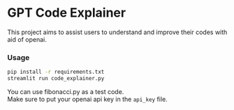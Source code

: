# GPT Code Explainer

This project aims to assist users to understand and improve their codes with aid of openai.

### Usage

```bash
pip install -r requirements.txt
streamlit run code_explainer.py
```

You can use fibonacci.py as a test code.    
Make sure to put your openai api key in the `api_key` file. 